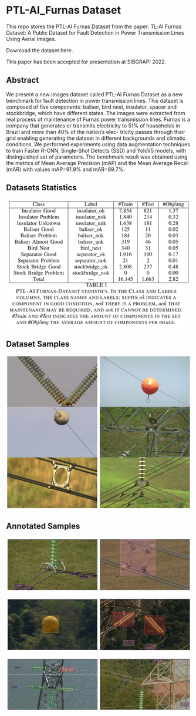 # PTL-AI_Furnas Dataset

This repo stores the PTL-AI Furnas Dataset from the paper: TL-AI Furnas Dataset: A Public Dataset for Fault Detection in Power Transmission Lines Using Aerial Images.

Download the dataset here.

This paper has been accepted for presentation at SIBGRAPI 2022.

## Abstract
We present a new images dataset called PTL-AI Furnas Dataset as a new benchmark for fault detection in power
transmission lines. This dataset is composed of five components: baliser, bird nest, insulator, spacer and stockbridge, which have
different states. The images were extracted from real process of maintenance of Furnas power transmission lines. Furnas is
a company that generates or transmits electricity to 51% of households in Brazil and more than 40% of the nation’s elec-
tricity passes through their grid enabling generating the dataset in different backgrounds and climatic conditions. We performed
experiments using data augmentation techniques to train Faster R-CNN, Single-Shot Detects (SSD) and YoloV5 models, with
distinguished set of parameters. The benchmark result was obtained using the metrics of Mean Average Precision (mAP)
and the Mean Average Recall (mAR) with values mAP=91.9% and mAR=89.7%.

## Datasets Statistics

![statistics](imgs/statistics.png) 

## Dataset Samples

![samples](imgs/samples.png)

## Annotated Samples

![annotated_samples](imgs/annotated_samples.png)
